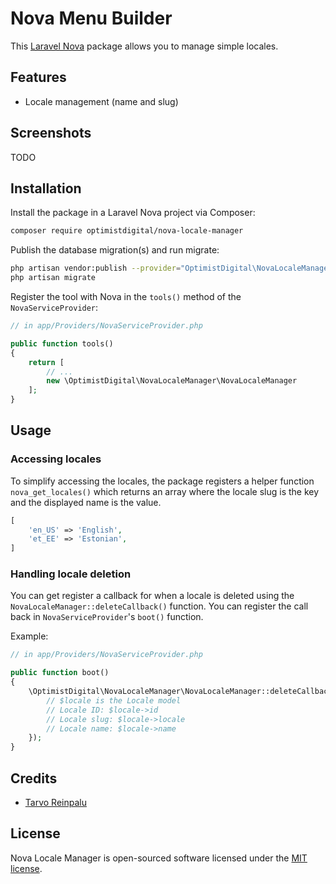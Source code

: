 # Nova Menu Builder

This [Laravel Nova](https://nova.laravel.com) package allows you to manage simple locales.

## Features

- Locale management (name and slug)

## Screenshots

TODO

## Installation

Install the package in a Laravel Nova project via Composer:

```bash
composer require optimistdigital/nova-locale-manager
```

Publish the database migration(s) and run migrate:

```bash
php artisan vendor:publish --provider="OptimistDigital\NovaLocaleManager\ToolServiceProvider" --tag="migrations"
php artisan migrate
```

Register the tool with Nova in the `tools()` method of the `NovaServiceProvider`:

```php
// in app/Providers/NovaServiceProvider.php

public function tools()
{
    return [
        // ...
        new \OptimistDigital\NovaLocaleManager\NovaLocaleManager
    ];
}
```

## Usage

### Accessing locales

To simplify accessing the locales, the package registers a helper function `nova_get_locales()` which returns an array where the locale slug is the key and the displayed name is the value.

```php
[
    'en_US' => 'English',
    'et_EE' => 'Estonian',
]
```

### Handling locale deletion

You can get register a callback for when a locale is deleted using the `NovaLocaleManager::deleteCallback()` function. You can register the call back in `NovaServiceProvider`'s `boot()` function.

Example:

```php
// in app/Providers/NovaServiceProvider.php

public function boot()
{
    \OptimistDigital\NovaLocaleManager\NovaLocaleManager::deleteCallback(function ($locale) {
        // $locale is the Locale model
        // Locale ID: $locale->id
        // Locale slug: $locale->locale
        // Locale name: $locale->name
    });
}
```

## Credits

- [Tarvo Reinpalu](https://github.com/Tarpsvo)

## License

Nova Locale Manager is open-sourced software licensed under the [MIT license](LICENSE.md).
